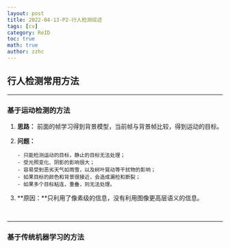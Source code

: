 ```yaml
---
layout: post
title: 2022-04-13-P2-行人检测综述 
tags: [cv]
category: ReID
toc: true
math: true
author: zzhc
---
```



## 行人检测常用方法

***

### 基于运动检测的方法

 1. **思路：** 前面的帧学习得到背景模型，当前帧与背景帧比较，得到运动的目标。
 2. **问题：** 
    
        - 只能检测运动的目标，静止的目标无法处理；
        - 受光照变化、阴影的影响很大；
        - 容易受到恶劣天气如雨雪，以及树叶晃动等干扰物的影响；
        - 如果目标的颜色和背景很接近，会造成漏检和断裂；
        - 如果多个目标粘连，重叠，则无法处理。

3. **原因：**只利用了像素级的信息，没有利用图像更高层语义的信息。

<br>

***

### 基于传统机器学习的方法

